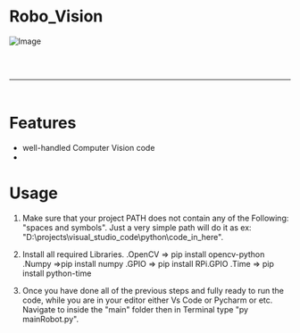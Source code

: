 # Robo_Vision

![Image](https://user-images.githubusercontent.com/64253660/240931398-b128e9f5-534c-447c-8a65-834b3d4547c7.jpg)

<hr style="border-radius: 2%; margin-top: 60px; margin-bottom: 60px;" noshade="" size="20" width="100%">

# Features

-   well-handled Computer Vision code
- 

# Usage

1. Make sure that your project PATH does not contain any of the Following: "spaces and symbols".
  Just a very simple path will do it as ex: "D:\projects\visual_studio_code\python\code_in_here".

2. Install all required Libraries.
  .OpenCV => pip install opencv-python
  .Numpy =>pip install numpy
  .GPIO => pip install RPi.GPIO
  .Time => pip install python-time
  
3. Once you have done all of the previous steps and fully ready to run the code,
  while you are in your editor either Vs Code or Pycharm or etc.
  Navigate to inside the "main" folder then in Terminal type "py mainRobot.py".

